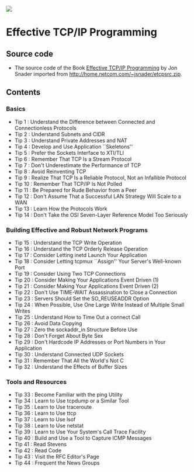 ![](https://cloud.githubusercontent.com/assets/6889915/20165860/c4bac6b6-a74b-11e6-87e5-ff01a5511236.jpg)

Effective TCP/IP Programming
============================

## Source code

- The source code of the Book [Effective TCP/IP Programming](http://home.netcom.com/~jsnader/)
by Jon Snader imported from http://home.netcom.com/~jsnader/etcpsrc.zip.


## Contents

### Basics

- Tip 1 :  Understand the Difference between Connected and Connectionless Protocols
- Tip 2 :  Understand Subnets and CIDR
- Tip 3 :  Understand Private Addresses and NAT
- Tip 4 :  Develop and Use Application ``Skeletons''
- Tip 5 :  Prefer the Sockets Interface to XTI/TLI
- Tip 6 :  Remember That TCP Is a Stream Protocol
- Tip 7 :  Don't Underestimate the Performance of TCP
- Tip 8 :  Avoid Reinventing TCP
- Tip 9 :  Realize That TCP Is a Reliable Protocol, Not an Infallible Protocol
- Tip 10 :  Remember That TCP/IP Is Not Polled
- Tip 11 :  Be Prepared for Rude Behavior from a Peer
- Tip 12 :  Don't Assume That a Successful LAN Strategy Will Scale to a WAN
- Tip 13 :  Learn How the Protocols Work
- Tip 14 :  Don't Take the OSI Seven-Layer Reference Model Too Seriously

### Building Effective and Robust Network Programs

- Tip 15 :  Understand the TCP Write Operation
- Tip 16 :  Understand the TCP Orderly Release Operation
- Tip 17 :  Consider Letting inetd Launch Your Application
- Tip 18 :  Consider Letting tcpmux ``Assign'' Your Server's Well-known Port
- Tip 19 :  Consider Using Two TCP Connections
- Tip 20 :  Consider Making Your Applications Event Driven (1)
- Tip 21 :  Consider Making Your Applications Event Driven (2)
- Tip 22 :  Don't Use TIME-WAIT Assassination to Close a Connection
- Tip 23 :  Servers Should Set the SO_REUSEADDR Option
- Tip 24 :  When Possible, Use One Large Write Instead of Multiple Small Writes
- Tip 25 :  Understand How to Time Out a connect Call
- Tip 26 :  Avoid Data Copying
- Tip 27 :  Zero the sockaddr_in Structure Before Use
- Tip 28 :  Don't Forget About Byte Sex
- Tip 29 :  Don't Hardcode IP Addresses or Port Numbers in Your Application
- Tip 30 :  Understand Connected UDP Sockets
- Tip 31 :  Remember That All the World's Not C
- Tip 32 :  Understand the Effects of Buffer Sizes

### Tools and Resources

- Tip 33 :  Become Familiar with the ping Utility
- Tip 34 :  Learn to Use tcpdump or a Similar Tool
- Tip 35 :  Learn to Use traceroute
- Tip 36 :  Learn to Use ttcp
- Tip 37 :  Learn to Use lsof
- Tip 38 :  Learn to Use netstat
- Tip 39 :  Learn to Use Your System's Call Trace Facility
- Tip 40 :  Build and Use a Tool to Capture ICMP Messages
- Tip 41 :  Read Stevens
- Tip 42 :  Read Code
- Tip 43 :  Visit the RFC Editor's Page
- Tip 44 :  Frequent the News Groups